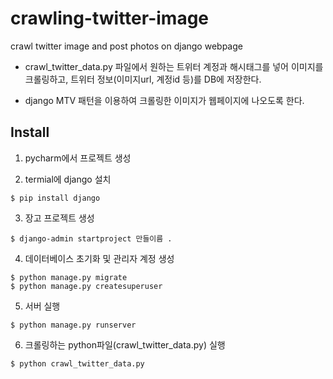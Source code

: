 # crawling-twitter-image
crawl twitter image and post photos on django webpage
* crawl_twitter_data.py 파일에서 원하는 트위터 계정과 해시태그를 넣어 이미지를 크롤링하고, 
트위터 정보(이미지url, 계정id 등)를 DB에 저장한다.

* django MTV 패턴을 이용하여 크롤링한 이미지가 웹페이지에 나오도록 한다.

## Install
1. pycharm에서 프로젝트 생성


2. termial에 django 설치
~~~
$ pip install django
~~~


3. 장고 프로젝트 생성
~~~
$ django-admin startproject 만들이름 .
~~~


4. 데이터베이스 초기화 및 관리자 계정 생성
~~~
$ python manage.py migrate
$ python manage.py createsuperuser
~~~


5. 서버 실행
~~~
$ python manage.py runserver
~~~


6. 크롤링하는 python파일(crawl_twitter_data.py) 실행
~~~
$ python crawl_twitter_data.py
~~~
